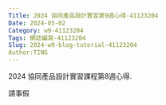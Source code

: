 ```yaml
---
Title: 2024 協同產品設計實習第9週心得-41123204
Date: 2024-05-02
Category: w9-41123204
Tags: 網誌編寫-41123204
Slug: 2024-w9-blog-tutorial-41123204
Author:TING 
---
```


2024 協同產品設計實習課程第8週心得.

<!-- PELICAN_END_SUMMARY -->
請事假
